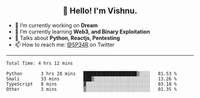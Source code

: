 <h2 align="center">👋 Hello! I'm Vishnu.</h2>


- 🔭 I’m currently working on **Dream**
- 🌱 I’m currently learning **Web3, and Binary Exploitation**
- 💬 Talks about **Python, Reactjs, Pentesting**
- 📫 How to reach me: [@5P34R](https://twitter.com/Vishnu27302693) on Twitter

---
<!--START_SECTION:waka-->

```text
Total Time: 4 hrs 12 mins

Python       3 hrs 28 mins   ████████████████████▒░░░░   81.53 %
Smali        33 mins         ███▒░░░░░░░░░░░░░░░░░░░░░   13.26 %
TypeScript   8 mins          ▓░░░░░░░░░░░░░░░░░░░░░░░░   03.18 %
Other        3 mins          ▒░░░░░░░░░░░░░░░░░░░░░░░░   01.35 %
```

<!--END_SECTION:waka-->
